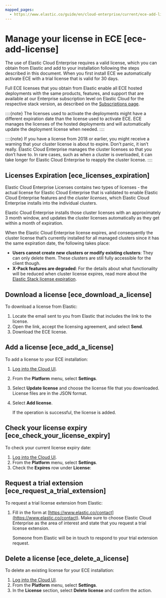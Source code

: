 ```yaml
---
mapped_pages:
  - https://www.elastic.co/guide/en/cloud-enterprise/current/ece-add-license.html
---
```


# Manage your license in ECE [ece-add-license]

The use of Elastic Cloud Enterprise requires a valid license, which you can obtain from Elastic and add to your installation following the steps described in this document. When you first install ECE we automatically activate ECE with a trial license that is valid for 30 days.

Full ECE licenses that you obtain from Elastic enable all ECE hosted deployments with the same products, features, and support that are available at our Enterprise subscription level on Elastic Cloud for the respective stack version, as described on the [Subscriptions page](https://www.elastic.co/subscriptions/cloud).

::::{note}
The licenses used to activate the deployments might have a different expiration date than the license used to activate ECE. ECE manages the licenses of the hosted deployments and will automatically update the deployment license when needed.
::::


::::{note}
If you have a license from 2018 or earlier, you might receive a warning that your cluster license is about to expire. Don’t panic, it isn’t really. Elastic Cloud Enterprise manages the cluster licenses so that you don’t have to. In rare cases, such as when a cluster is overloaded, it can take longer for Elastic Cloud Enterprise to reapply the cluster license.
::::



## Licenses Expiration [ece_licenses_expiration]

Elastic Cloud Enterprise Licenses contains two types of licenses - the actual license for Elastic Cloud Enterprise that is validated to enable Elastic Cloud Enterprise features and the *cluster licenses*, which Elastic Cloud Enterprise installs into the individual clusters.

Elastic Cloud Enterprise installs those cluster licenses with an approximately 3 month window, and updates the cluster licenses automatically as they get within a month of expiration.

When the Elastic Cloud Enterprise license expires, and consequently the cluster license that’s currently installed for all managed clusters since it has the same expiration date, the following takes place:

* **Users cannot create new clusters or modify existing clusters**: They can only delete them. These clusters are still fully accessible for the client though.
* **X-Pack features are degraded**: For the details about what functionality will be reduced when cluster license expires, read more about the [Elastic Stack license expiration](https://www.elastic.co/guide/en/elastic-stack-overview/current/license-expiration.html).


## Download a license [ece_download_a_license]

To download a license from Elastic:

1. Locate the email sent to you from Elastic that includes the link to the license.
2. Open the link, accept the licensing agreement, and select **Send**.
3. Download the ECE license.


## Add a license [ece_add_a_license]

To add a license to your ECE installation:

1. [Log into the Cloud UI](../deploy/cloud-enterprise/log-into-cloud-ui.md).
2. From the **Platform** menu, select **Settings**.
3. Select **Update license** and choose the license file that you downloaded. License files are in the JSON format.
4. Select **Add license**.

    If the operation is successful, the license is added.



## Check your license expiry [ece_check_your_license_expiry]

To check your current license expiry date:

1. [Log into the Cloud UI](../deploy/cloud-enterprise/log-into-cloud-ui.md).
2. From the **Platform** menu, select **Settings**.
3. Check the **Expires** row under **License**:


## Request a trial extension [ece_request_a_trial_extension]

To request a trial license extension from Elastic:

1. Fill in the form at [https://www.elastic.co/contact](https://www.elastic.co/contact). Make sure to choose Elastic Cloud Enterprise as the area of interest and state that you request a trial license extension.

    Someone from Elastic will be in touch to respond to your trial extension request.



## Delete a license [ece_delete_a_license]

To delete an existing license for your ECE installation:

1. [Log into the Cloud UI](../deploy/cloud-enterprise/log-into-cloud-ui.md).
2. From the **Platform** menu, select **Settings**.
3. In the **License** section, select **Delete license** and confirm the action.

